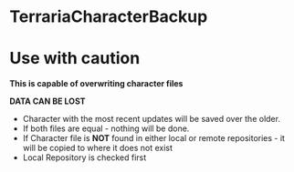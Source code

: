 # TerrariaCharacterBackup
<h1>Use with caution</h1>
<b>This is capable of overwriting character files</b>

<b>DATA CAN BE LOST</b>

<ul>
    <li>Character with the most recent updates will be saved over the older.</li>
    <li>If both files are equal - nothing will be done.</li>
    <li>If Character file is <b>NOT</b> found in either local or remote repositories - it will be copied to where it does not exist</li>
    <li>Local Repository is checked first</li>
</ul>